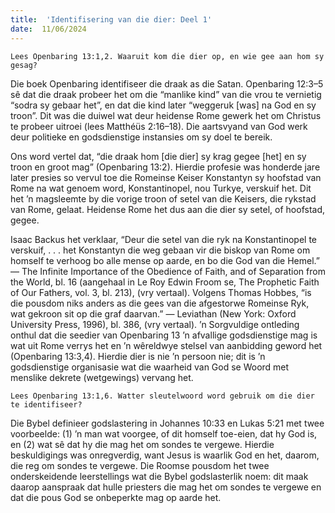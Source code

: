 ```yaml
---
title:  'Identifisering van die dier: Deel 1'
date:  11/06/2024
---
```


`Lees Openbaring 13:1,2. Waaruit kom die dier op, en wie gee aan hom sy gesag?`

Die boek Openbaring identifiseer die draak as die Satan. Openbaring 12:3–5 sê dat die draak probeer het om die “manlike kind” van die vrou te vernietig “sodra sy gebaar het”, en dat die kind later “weggeruk [was] na God en sy troon”. Dit was die duiwel wat deur heidense Rome gewerk het om Christus te probeer uitroei (lees Matthéüs 2:16–18). Die aartsvyand van God werk deur politieke en godsdienstige instansies om sy doel te bereik.

Ons word vertel dat, “die draak hom [die dier] sy krag gegee [het] en sy troon en groot mag” (Openbaring 13:2). Hierdie profesie was honderde jare later presies so vervul toe die Romeinse Keiser Konstantyn sy hoofstad van Rome na wat genoem word, Konstantinopel, nou Turkye, verskuif het. Dit het ’n magsleemte by die vorige troon of setel van die Keisers, die rykstad van Rome, gelaat.  Heidense Rome het dus aan die dier sy setel, of hoofstad, gegee.

Isaac Backus het verklaar, “Deur die setel van die ryk na Konstantinopel te verskuif, . . . het Konstantyn die weg gebaan vir die biskop van Rome om homself te verhoog bo alle mense op aarde, en bo die God van die Hemel.” — The Infinite Importance of the Obedience of Faith, and of Separation from the World, bl. 16 (aangehaal in Le Roy Edwin Froom se, The Prophetic Faith of Our Fathers, vol. 3, bl. 213), (vry vertaal). Volgens Thomas Hobbes, “is die pousdom niks anders as die gees van die afgestorwe Romeinse Ryk, wat gekroon sit op die graf daarvan.” — Leviathan (New York: Oxford University Press, 1996), bl. 386, (vry vertaal). ’n Sorgvuldige ontleding onthul dat die seedier van Openbaring 13 ’n afvallige godsdienstige mag is wat uit Rome verrys het en ’n wêreldwye stelsel van aanbidding geword het (Openbaring 13:3,4). Hierdie dier is nie ’n persoon nie; dit is ’n godsdienstige organisasie wat die waarheid van God se Woord met menslike dekrete (wetgewings) vervang het.

`Lees Openbaring 13:1,6. Watter sleutelwoord word gebruik om die dier te identifiseer?`

Die Bybel definieer godslastering in Johannes 10:33 en Lukas 5:21 met twee voorbeelde: (1) ’n man wat voorgee, of dit homself toe-eien, dat hy God is, en (2) wat sê dat hy die mag het om sondes te vergewe.  Hierdie beskuldigings was onregverdig, want Jesus is waarlik God en het, daarom, die reg om sondes te vergewe.  Die Roomse pousdom het twee onderskeidende leerstellings wat die Bybel godslasterlik noem:  dit maak daarop aanspraak dat hulle priesters die mag het om sondes te vergewe en dat die pous God se onbeperkte mag op aarde het.